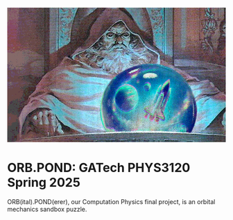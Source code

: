 ![](assets/ORB.POND.png)

# ORB.POND: GATech PHYS3120 Spring 2025

ORB(ital).POND(erer), our Computation Physics final project, is an orbital mechanics sandbox puzzle.
